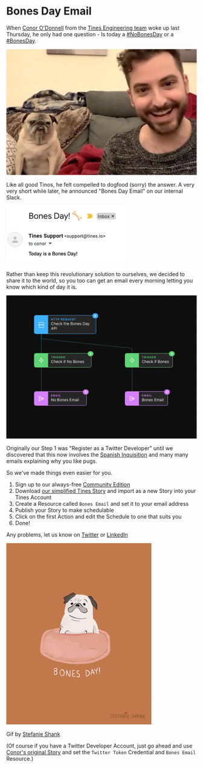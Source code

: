 # Bones Day Email
When [Conor O'Donnell](https://twitter.com/ronocod/status/1451245649597550595) from the [Tines Engineering team](https://twitter.com/TinesEng) woke up last Thursday, he only had one question - Is today a [#NoBonesDay](https://twitter.com/NoodlesBonesDay/status/1451180572433334276) or a [#BonesDay](https://twitter.com/NoodlesBonesDay/status/1452261222376775680).

![Bones](bones.jpg)

Like all good Tinos, he felt compelled to dogfood (sorry) the answer. A very very short while later, he announced "Bones Day Email" on our internal Slack.

![Email](email.png)

Rather than keep this revolutionary solution to ourselves, we decided to share it to the world, so you too can get an email every morning letting you know which kind of day it is.

![Story](bones_story.png)

Originally our Step 1 was "Register as a Twitter Developer" until we discovered that this now involves the [Spanish Inquisition](https://www.youtube.com/watch?v=CV11t_qYikg) and many many emails explaining why you like pugs. 


So we've made things even easier for you.

1. Sign up to our always-free [Community Edition](https://www.tines.com/?utm_source=marketing&utm_medium=github&utm_campaign=bonesdayemail)
2. Download [our simplified Tines Story](https://raw.githubusercontent.com/tines/community-stories/main/fun/bones-day-email/easy-bones-day.json) and import as a new Story into your Tines Account
3. Create a Resource called `Bones Email` and set it to your email address
4. Publish your Story to make schedulable
5. Click on the first Action and edit the Schedule to one that suits you
6. Done!

Any problems, let us know on [Twitter](https://twitter.com/tines_io/) or [LinkedIn](https://www.linkedin.com/company/tines-io)

![Pug Gif](bones-no-bones.gif)

Gif by [Stefanie Shank](https://giphy.com/gifs/qJfDnSZD1wYZdFm4sw)

(Of course if you have a Twitter Developer Account, just go ahead and use [Conor's original Story](https://raw.githubusercontent.com/tines/community-stories/main/fun/bones-day-email/bones-day-email.json) and set the `Twitter Token` Credential and `Bones Email` Resource.)

